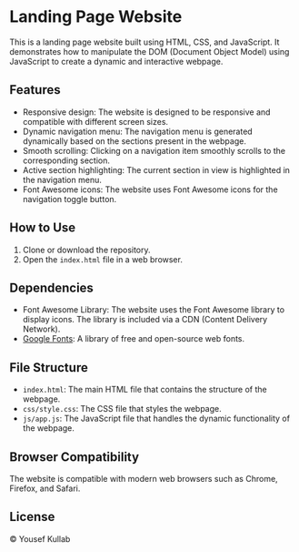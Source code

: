 # Landing Page Website

This is a landing page website built using HTML, CSS, and JavaScript. It demonstrates how to manipulate the DOM (Document Object Model) using JavaScript to create a dynamic and interactive webpage.

## Features

- Responsive design: The website is designed to be responsive and compatible with different screen sizes.
- Dynamic navigation menu: The navigation menu is generated dynamically based on the sections present in the webpage.
- Smooth scrolling: Clicking on a navigation item smoothly scrolls to the corresponding section.
- Active section highlighting: The current section in view is highlighted in the navigation menu.
- Font Awesome icons: The website uses Font Awesome icons for the navigation toggle button.

## How to Use

1. Clone or download the repository.
2. Open the `index.html` file in a web browser.

## Dependencies

- Font Awesome Library: The website uses the Font Awesome library to display icons. The library is included via a CDN (Content Delivery Network).
- [Google Fonts](https://fonts.google.com/): A library of free and open-source web fonts.

## File Structure

- `index.html`: The main HTML file that contains the structure of the webpage.
- `css/style.css`: The CSS file that styles the webpage.
- `js/app.js`: The JavaScript file that handles the dynamic functionality of the webpage.

## Browser Compatibility

The website is compatible with modern web browsers such as Chrome, Firefox, and Safari.

## License

© Yousef Kullab

